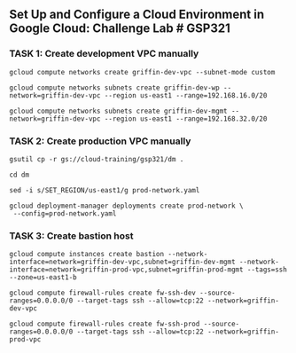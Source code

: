 
## Set Up and Configure a Cloud Environment in Google Cloud: Challenge Lab # GSP321 ##

 
###  TASK 1: Create development VPC manually 

```
gcloud compute networks create griffin-dev-vpc --subnet-mode custom
```

```
gcloud compute networks subnets create griffin-dev-wp --network=griffin-dev-vpc --region us-east1 --range=192.168.16.0/20
```

```
gcloud compute networks subnets create griffin-dev-mgmt --network=griffin-dev-vpc --region us-east1 --range=192.168.32.0/20
```

###  TASK 2: Create production VPC manually 

```
gsutil cp -r gs://cloud-training/gsp321/dm .

```

```
cd dm
```

```
sed -i s/SET_REGION/us-east1/g prod-network.yaml
```
```
gcloud deployment-manager deployments create prod-network \
 --config=prod-network.yaml
```

### TASK 3: Create bastion host

```
gcloud compute instances create bastion --network-interface=network=griffin-dev-vpc,subnet=griffin-dev-mgmt --network-interface=network=griffin-prod-vpc,subnet=griffin-prod-mgmt --tags=ssh --zone=us-east1-b
```

```
gcloud compute firewall-rules create fw-ssh-dev --source-ranges=0.0.0.0/0 --target-tags ssh --allow=tcp:22 --network=griffin-dev-vpc
```

```
gcloud compute firewall-rules create fw-ssh-prod --source-ranges=0.0.0.0/0 --target-tags ssh --allow=tcp:22 --network=griffin-prod-vpc
```
